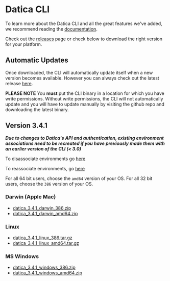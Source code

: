# Datica CLI

To learn more about the Datica CLI and all the great features we've added, we recommend reading the [documentation](https://resources.datica.com/compliant-cloud/cli-reference/).

Check out the [releases](https://github.com/daticahealth/cli/releases) page or check below to download the right version for your platform.

## Automatic Updates

Once downloaded, the CLI will automatically update itself when a new version becomes available. However you can always check out the latest release [here](https://github.com/daticahealth/cli/releases).

**PLEASE NOTE** You **must** put the CLI binary in a location for which you have write permissions. Without write permissions, the CLI will not automatically update and you will have to update manually by visiting the github repo and downloading the latest binary.

## Version 3.4.1

***Due to changes to Datica's API and authentication, existing environment associations need to be recreated if you have previously made them with an earlier version of the CLI (< 3.0)***

To disassociate environments go [here](https://resources.datica.com/compliant-cloud/cli-reference/#disassociate)

To reassociate environments, go [here](https://resources.datica.com/compliant-cloud/cli-reference/#associate)

For all 64 bit users, choose the `amd64` version of your OS. For all 32 bit users, choose the `386` version of your OS.

### Darwin (Apple Mac)

 * [datica\_3.4.1\_darwin\_386.zip](https://github.com/daticahealth/cli/releases/download/3.4.1/datica_3.4.1_darwin_386.zip)
 * [datica\_3.4.1\_darwin\_amd64.zip](https://github.com/daticahealth/cli/releases/download/3.4.1/datica_3.4.1_darwin_amd64.zip)

### Linux

 * [datica\_3.4.1\_linux\_386.tar.gz](https://github.com/daticahealth/cli/releases/download/3.4.1/datica_3.4.1_linux_386.tar.gz)
 * [datica\_3.4.1\_linux\_amd64.tar.gz](https://github.com/daticahealth/cli/releases/download/3.4.1/datica_3.4.1_linux_amd64.tar.gz)

### MS Windows

 * [datica\_3.4.1\_windows\_386.zip](https://github.com/daticahealth/cli/releases/download/3.4.1/datica_3.4.1_windows_386.zip)
 * [datica\_3.4.1\_windows\_amd64.zip](https://github.com/daticahealth/cli/releases/download/3.4.1/datica_3.4.1_windows_amd64.zip)
